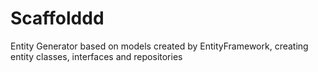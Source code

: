 # Scaffolddd
Entity Generator based on models created by EntityFramework, creating entity classes, interfaces and repositories
